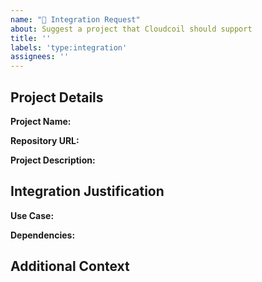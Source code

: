 ```yaml
---
name: "🔌 Integration Request"
about: Suggest a project that Cloudcoil should support
title: ''
labels: 'type:integration'
assignees: ''
---
```


## Project Details

**Project Name:**
<!-- Name of the project you want integrated -->

**Repository URL:**
<!-- Link to the project's repository -->

**Project Description:**
<!-- Brief description of what the project does -->

## Integration Justification

**Use Case:**
<!-- Describe how this integration would benefit Cloudcoil users -->

**Dependencies:**
<!-- List any major dependencies or requirements -->

## Additional Context
<!-- Add any other relevant information about the integration request here -->

